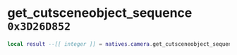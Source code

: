 # get_cutsceneobject_sequence `0x3D26D852`

```lua
local result --[[ integer ]] = natives.camera.get_cutsceneobject_sequence(_unk0 --[[ integer ]])
```